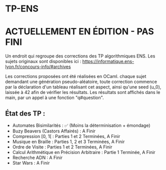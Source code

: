 # TP-ENS

# ACTUELLEMENT EN ÉDITION - PAS FINI

Un endroit qui regroupe des corrections des TP algorithmiques ENS.
Les sujets originaux sont disponibles ici : https://informatique.ens-lyon.fr/concours-info/#archives


Les corrections proposées ont été réalisées en OCaml. chaque sujet demandant une génération pseudo-aléatoire, toute correction commence par la déclaration d'un tableau réalisant cet aspect, ainsi qu'une seed (u_0), laissée à 42 afin de vérifier les résultats. Les résultats sont affichés dans le main, par un appel à une fonction "q#question".


## État des TP : 
  - Automates Bisimilarités : ✅ (Moins la déterminisation + émondage)
  - Buzy Beavers (Castors Affairés) : A Finir
  - Compression [0, 1[ : Parties 1 et 2 Terminées, A Finir
  - Musique en Braille : Parties 1, 2 et 3 Terminées, A Finir
  - Ordre de Visite : Parties 1 et 2 Terminées, A Finir
  - Calcul Arithmétique en Précision Arbitraire : Partie 1 Terminée, A Finir
  - Recherche ADN : A Finir
  - Star Wars : A Finir 
